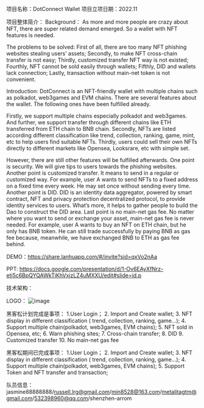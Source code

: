项目名称：DotConnect Wallet
项目立项日期：2022.11

项目整体简介：
Background：
As more and more people are crazy about NFT, there are super related demand emerged. So a wallet with NFT features is needed.

The problems to be solved: 
First of all, there are too many NFT phishing websites stealing users’ assets;
Secondly, to make NFT cross-chain transfer is not easy;
Thirdly, customized transfer NFT way is not existed;
Fourthly, NFT cannot be sold easily through wallets;
Fifthly, DID and wallets lack connection;
Lastly, transaction without main-net token is not convenient.

Introduction: 
DotConnect is an NFT-friendly wallet with multiple chains such as polkadot, web3games and EVM chains. 
There are several features about the wallet. 
The following ones have been fulfilled already.

Firstly, we support multiple chains especially polkadot and web3games. And further, we support transfer through different chains like ETH transferred from ETH chain to BNB chain. 
Secondly, NFTs are listed according different classification like trend, collection, ranking, game, mint, etc to help users find suitable NFTs.
Thirdly, users could sell their own NFTs directly to different markets like Opensea, Looksrare, etc with simple set. 

However, there are still other features will be fulfilled afterwards.
One point is security. We will give tips to users towards the phishing websites.
Another point is customized transfer. It means to send in a regular or customized way. For example, user A wants to send NFTs to a fixed address on a fixed time every week. He may set once without sending every time.
Another point is DID. DID is an identity data aggregator, powered by smart contract, NFT and privacy protection decentralized protocol, to provide identity services to users. What’s more, it helps to gather people to build the Dao to construct the DID area.
Last point is no main-net gas fee. No matter where you want to send or exchange your asset, main-net gas fee is never needed. For example, user A wants to buy an NFT on ETH chain, but he only has BNB token. He can still trade successfully by paying BNB as gas fee because, meanwhile, we have exchanged BNB to ETH as gas fee behind.


DEMO：https://share.lanhuapp.com/#/invite?sid=qxVo2nAa

PPT: https://docs.google.com/presentation/d/1-Ov6EAyXfNrz-eti5c6BpQYQAWkTiKhVxjzLZ4uMXXU/edit#slide=id.p

技术架构：


LOGO：
![image](https://user-images.githubusercontent.com/44957477/209666226-0006fd70-5ebc-4bea-808c-b9932e951d10.png)



黑客松计划完成是事项：
1.User Login；
2. Import and Create wallet;
3. NFT display in different classification ( trend, collection, ranking, game…);
4. Support multiple chain(polkadot, web3games, EVM chains);
5. NFT sold in Opensea, etc;
6. Warn phishing sites;
7. Cross-chain transfer;
8. DID
9. Customized transfer
10. No main-net gas fee


黑客松期间已完成事项：
1.User Login；
2. Import and Create wallet;
3. NFT display in different classification ( trend, collection, ranking, game…);
4. Support multiple chain(polkadot, web3games, EVM chains);
5. Support Token and NFT transfer and transaction;

       

队员信息：jasmine88888888/russell.lrg@gmail.com/min8528@163.com/metalitagtm@gmail.com/532398960@qq.com/shenzhen-arrom
